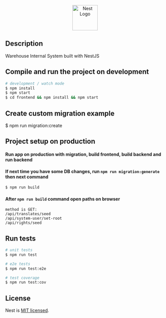 <p align="center">
  <a href="http://nestjs.com/" target="blank"><img src="https://nestjs.com/img/logo-small.svg" width="80" alt="Nest Logo" /></a>
</p>

## Description
Warehouse Internal System built with NestJS 

## Compile and run the project on development
```bash
# development / watch mode
$ npm install
$ npm start
$ cd frontend && npm install && npm start
```

## Create custom migration example
$ npm run migration:create

## Project setup on production
#### Run app on production with migration, build frontend, build backend and run backend
#### If next time you have some DB changes, run `npm run migration:generate` then next command
```bash
$ npm run build
```

#### After `npm run build` command open paths on browser
```
method is GET:
/api/translates/seed
/api/system-user/set-root
/api/rights/seed
```

## Run tests

```bash
# unit tests
$ npm run test

# e2e tests
$ npm run test:e2e

# test coverage
$ npm run test:cov
```

## License

Nest is [MIT licensed](https://github.com/nestjs/nest/blob/master/LICENSE).
